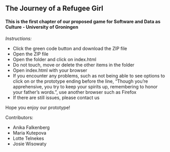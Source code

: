 ## The Journey of a Refugee Girl
#### This is the first chapter of our proposed game for Software and Data as Culture - University of Groningen

*Instructions:*
- Click the green code button and download the ZIP file
- Open the ZIP file
- Open the folder and click on index.html
- Do not touch, move or delete the other items in the folder
- Open index.html with your browser
- If you encounter any problems, such as not being able to see options to click on or the prototype ending before the line, “Though you’re apprehensive, you try to keep your spirits up, remembering to honor your father’s words.”, use another browser such as Firefox
- If there are still issues, please contact us

Hope you enjoy our prototype!

Contributors:
- Anika Falkenberg
- Maria Kutepova
- Lotte Telnekes
- Josie Wisowaty
